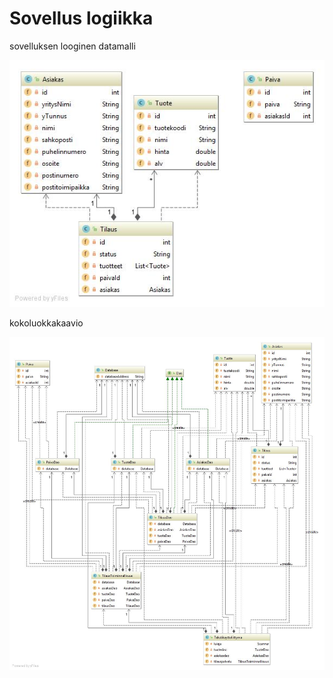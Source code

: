 # Sovellus logiikka

sovelluksen looginen datamalli

![sovelluksen datamalli](kuvat/datamalli.jpg)

kokoluokkakaavio

![sovelluslogiikka](kuvat/luokkakaavio.jpg)


